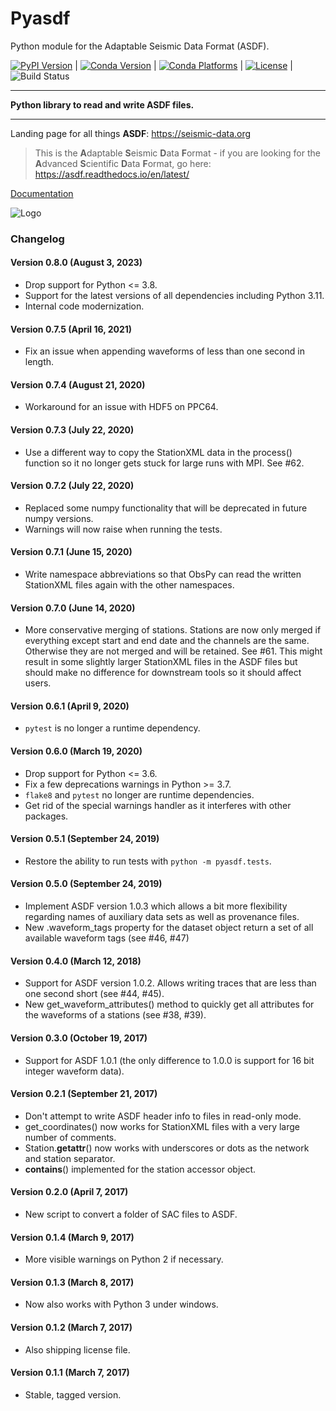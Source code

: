 # Pyasdf

Python module for the Adaptable Seismic Data Format (ASDF).

[![PyPI Version](https://img.shields.io/pypi/v/pyasdf.svg)](https://pypi.python.org/pypi/pyasdf) |
[![Conda Version](https://img.shields.io/conda/vn/conda-forge/pyasdf.svg)](https://anaconda.org/conda-forge/pyasdf) |
[![Conda Platforms](https://img.shields.io/conda/pn/conda-forge/pyasdf.svg)](https://anaconda.org/conda-forge/pyasdf) |
[![License](https://img.shields.io/pypi/l/pyasdf.svg)](https://pypi.python.org/pypi/pyasdf/) |
![Build Status](https://github.com/SeismicData/pyasdf/actions/workflows/pyasdf.yml/badge.svg)

----

**Python library to read and write ASDF files.**

----

Landing page for all things **ASDF**: https://seismic-data.org

> This is the **A**daptable **S**eismic **D**ata **F**ormat - if you are looking for the **A**dvanced **S**cientific **D**ata **F**ormat, go here: https://asdf.readthedocs.io/en/latest/

[Documentation](http://seismicdata.github.io/pyasdf/)

![Logo](/doc/logo/pyasdf_logo.png)

### Changelog

#### Version 0.8.0 (August 3, 2023)
* Drop support for Python <= 3.8.
* Support for the latest versions of all dependencies including Python 3.11.
* Internal code modernization.

#### Version 0.7.5 (April 16, 2021)
* Fix an issue when appending waveforms of less than one second in length.

#### Version 0.7.4 (August 21, 2020)
* Workaround for an issue with HDF5 on PPC64.

#### Version 0.7.3 (July 22, 2020)
* Use a different way to copy the StationXML data in the process() function
    so it no longer gets stuck for large runs with MPI. See #62.

#### Version 0.7.2 (July 22, 2020)
* Replaced some numpy functionality that will be deprecated in future numpy
    versions.
* Warnings will now raise when running the tests.

#### Version 0.7.1 (June 15, 2020)
* Write namespace abbreviations so that ObsPy can read the written
    StationXML files again with the other namespaces.

#### Version 0.7.0 (June 14, 2020)
* More conservative merging of stations. Stations are now only merged if
    everything except start and end date and the channels are the same.
    Otherwise they are not merged and will be retained. See #61. This might
    result in some slightly larger StationXML files in the ASDF files but
    should make no difference for downstream tools so it should affect
    users.

#### Version 0.6.1 (April 9, 2020)
* `pytest` is no longer a runtime dependency.

#### Version 0.6.0 (March 19, 2020)
* Drop support for Python <= 3.6.
* Fix a few deprecations warnings in Python >= 3.7.
* `flake8` and `pytest` no longer are runtime dependencies.
* Get rid of the special warnings handler as it interferes with other
    packages.

#### Version 0.5.1 (September 24, 2019)
* Restore the ability to run tests with `python -m pyasdf.tests`.

#### Version 0.5.0 (September 24, 2019)
* Implement ASDF version 1.0.3 which allows a bit more flexibility
    regarding names of auxiliary data sets as well as provenance files.
* New .waveform_tags property for the dataset object return a set of all
    available waveform tags (see #46, #47)

#### Version 0.4.0 (March 12, 2018)
* Support for ASDF version 1.0.2. Allows writing traces that are less than
    one second short (see #44, #45).
* New get_waveform_attributes() method to quickly get all attributes
    for the waveforms of a stations (see #38, #39).

#### Version 0.3.0 (October 19, 2017)
* Support for ASDF 1.0.1 (the only difference to 1.0.0 is support for
    16 bit integer waveform data).

#### Version 0.2.1 (September 21, 2017)
* Don't attempt to write ASDF header info to files in read-only mode.
* get_coordinates() now works for StationXML files with a very large number
    of comments.
* Station.__getattr__() now works with underscores or dots as the network
    and station separator.
* __contains__() implemented for the station accessor object.

#### Version 0.2.0 (April 7, 2017)
* New script to convert a folder of SAC files to ASDF.

#### Version 0.1.4 (March 9, 2017)
* More visible warnings on Python 2 if necessary.

#### Version 0.1.3 (March 8, 2017)
* Now also works with Python 3 under windows.

#### Version 0.1.2 (March 7, 2017)
* Also shipping license file.

#### Version 0.1.1 (March 7, 2017)
* Stable, tagged version.